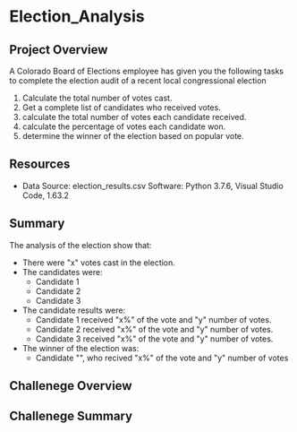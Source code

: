 # Election_Analysis

## Project Overview
A Colorado Board of Elections employee has given you the following tasks to complete the election audit of a recent local congressional election

1. Calculate the total number of votes cast.
2. Get a complete list of candidates who received votes.
3. calculate the total number of votes each candidate received.
4. calculate the percentage of votes each candidate won.
5. determine the winner of the election based on popular vote.

## Resources
- Data Source: election_results.csv
 Software: Python 3.7.6, Visual Studio Code, 1.63.2
 
 ## Summary
 The analysis of the election show that:
 - There were "x" votes cast in the election.
 - The candidates were:
    - Candidate 1
    - Candidate 2
    - Candidate 3
 - The candidate results were:
    - Candidate 1 received "x%" of the vote and "y" number of votes.
    - Candidate 2 received "x%" of the vote and "y" number of votes.
    - Candidate 3 received "x%" of the vote and "y" number of votes.
- The winner of the election was:
    - Candidate "", who recived "x%" of the vote and "y" number of votes

## Challenege Overview

## Challenege Summary
